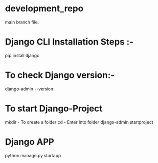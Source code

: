 # development_repo
main branch file.

# Django CLI Installation Steps :- 
pip install django

# To check Django version:-
django-admin --version

# To start Django-Project
mkdir <foldername> - To create a folder
cd <foldername> - Enter into folder 
django-admin startproject <projectname>
  
# Django APP
python manage.py startapp <appname>
